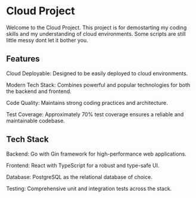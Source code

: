 # Cloud Project

Welcome to the Cloud Project. This project is for demostarting my coding skills and my understanding of cloud environments. Some scripts are still little messy dont let it bother you.

## Features

Cloud Deployable: Designed to be easily deployed to cloud environments.

Modern Tech Stack: Combines powerful and popular technologies for both the backend and frontend.

Code Quality: Maintains strong coding practices and architecture.

Test Coverage: Approximately 70% test coverage ensures a reliable and maintainable codebase.

## Tech Stack

Backend: Go with Gin framework for high-performance web applications.

Frontend: React with TypeScript for a robust and type-safe UI.

Database: PostgreSQL as the relational database of choice.

Testing: Comprehensive unit and integration tests across the stack.
